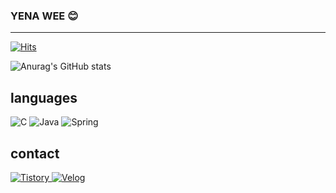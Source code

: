 ### YENA WEE :blush:

<hr>

[![Hits](https://hits.seeyoufarm.com/api/count/incr/badge.svg?url=https%3A%2F%2Fgithub.com%2Fyenawee&count_bg=%233EEDC9&title_bg=%232613D9&icon=&icon_color=%23E7E7E7&title=hits&edge_flat=false)](https://hits.seeyoufarm.com)

![Anurag's GitHub stats](https://github-readme-stats.vercel.app/api?username=yenawee&show_icons=true&include_all_commits=true&count_private=true)



## languages

<img alt="C" src ="https://img.shields.io/badge/C-A8B9CC.svg?&style=for-the-badge&logo=C&logoColor=white"/> <img alt="Java" src ="https://img.shields.io/badge/java-EE4C2C?&style=for-the-badge&logo=Java&logoColor=white"/> <img alt="Spring" src ="https://img.shields.io/badge/spring-42B02A?&style=for-the-badge&logo=spring&logoColor=white"/> 
<!-- <img alt="Python" src ="https://img.shields.io/badge/Python-3776AB.svg?&style=for-the-badge&logo=Python&logoColor=white"/> -->


## contact
<a href="https://1yearlog.tistory.com">
  <img alt="Tistory" src="https://img.shields.io/badge/Tistory-000000.svg?style=for-the-badge&logo=Tistory&logoColor=white"/> 
</a>

<a href="https://velog.io/@yenawee/">
  <img alt="Velog" src="https://img.shields.io/badge/Velog-20C997.svg?style=for-the-badge&logo=Velog&logoColor=white"/> 
</a>
